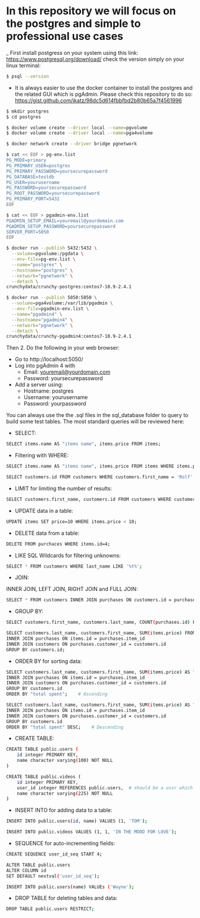 # In this repository we will focus on the postgres and simple to professional use cases

_ First install postgress on your system using this link: 
https://www.postgresql.org/download/
check the version simply on your linux terminal: 
```bash
$ psql --version
```
- It is always easier to use the docker container to install the postgres and the related GUI which is pgAdmin.
Please check this repository to do so: https://gist.github.com/jkatz/98dc5d614fbbfbd2b80b65a7f4561996
```bash
$ mkdir postgres
$ cd postgres

$ docker volume create --driver local --name=pgvolume
$ docker volume create --driver local --name=pga4volume

$ docker network create --driver bridge pgnetwork

$ cat << EOF > pg-env.list
PG_MODE=primary
PG_PRIMARY_USER=postgres
PG_PRIMARY_PASSWORD=yoursecurepassword
PG_DATABASE=testdb
PG_USER=yourusername
PG_PASSWORD=yoursecurepassword
PG_ROOT_PASSWORD=yoursecurepassword
PG_PRIMARY_PORT=5432
EOF

$ cat << EOF > pgadmin-env.list
PGADMIN_SETUP_EMAIL=youremail@yourdomain.com
PGADMIN_SETUP_PASSWORD=yoursecurepassword
SERVER_PORT=5050
EOF

$ docker run --publish 5432:5432 \
  --volume=pgvolume:/pgdata \
  --env-file=pg-env.list \
  --name="postgres" \
  --hostname="postgres" \
  --network="pgnetwork" \
  --detach \
crunchydata/crunchy-postgres:centos7-10.9-2.4.1

$ docker run --publish 5050:5050 \
  --volume=pga4volume:/var/lib/pgadmin \
  --env-file=pgadmin-env.list \
  --name="pgadmin4" \
  --hostname="pgadmin4" \
  --network="pgnetwork" \
  --detach \
crunchydata/crunchy-pgadmin4:centos7-10.9-2.4.1
```
Then 2.  Do the following in your web browser:
- Go to http://localhost:5050/
- Log into pgAdmin 4 with
    - Email: youremail@yourdomain.com
    - Password: yoursecurepassword
- Add a server using:
    - Hostname: postgres
    - Username: yourusername
    - Password: yourpassword
    
You can always use the the .sql files in the sql_database folder to query to build some test tables.
The most standard queries will be reviewed here:
- SELECT:
```bash
SELECT items.name AS "items name", items.price FROM items;
``` 
- Filtering with WHERE:
```bash
SELECT items.name AS "items name", items.price FROM items WHERE items.price > 10;
``` 
```bash
SELECT customers.id FROM customers WHERE customers.first_name = 'Rolf' OR customers.last_name = 'Watson';
``` 
- LIMIT for limiting the number of results:
```bash
SELECT customers.first_name, customers.id FROM customers WHERE customers.first_name = 'Rolf' OR customers.last_name = 'Watson' LIMIT 1;
``` 
- UPDATE data in a table:
```bash
UPDATE items SET price=10 WHERE items.price < 10;
``` 
- DELETE data from a table:
```bash
DELETE FROM purchaces WHERE items.id=4;
``` 
- LIKE SQL Wildcards for filtering unknowns:
```bash
SELECT * FROM customers WHERE last_name LIKE '%t%'; 
``` 
- JOIN:

INNER JOIN, LEFT JOIN, RIGHT JOIN and FULL JOIN:
```bash
SELECT * FROM customers INNER JOIN purchases ON customers.id = purchases.customer_id; 
``` 

- GROUP BY:
```bash
SELECT customers.first_name, customers.last_name, COUNT(purchases.id) FROM customers INNER JOIN purchases ON customers.id = purchases.customer_id GROUP BY customers.id;  
``` 
```bash
SELECT customers.last_name, customers.first_name, SUM(items.price) FROM items
INNER JOIN purchases ON items.id = purchases.item_id
INNER JOIN customers ON purchases.customer_id = customers.id
GROUP BY customers.id;
``` 

- ORDER BY for sorting data:
```bash
SELECT customers.last_name, customers.first_name, SUM(items.price) AS "total spent" FROM items
INNER JOIN purchases ON items.id = purchases.item_id
INNER JOIN customers ON purchases.customer_id = customers.id
GROUP BY customers.id
ORDER BY "total spent";    # Ascending
``` 

```bash
SELECT customers.last_name, customers.first_name, SUM(items.price) AS "total spent" FROM items
INNER JOIN purchases ON items.id = purchases.item_id
INNER JOIN customers ON purchases.customer_id = customers.id
GROUP BY customers.id
ORDER BY "total spent" DESC;    # Descending
``` 

- CREATE TABLE:
```bash
CREATE TABLE public.users (
	id integer PRIMARY KEY,
	name character varying(100) NOT NULL
)
``` 
```bash
CREATE TABLE public.videos (
	id integer PRIMARY KEY,
	user_id integer REFERENCES public.users,  # should be a ussr which exist in users table
	name character varying(225) NOT NULL
)
```

- INSERT INTO for adding data to a table:
```bash
INSERT INTO public.users(id, name) VALUES (1, 'TOM');
``` 
```bash
INSERT INTO public.videos VALUES (1, 1, 'IN THE MOOD FOR LOVE');
``` 

-  SEQUENCE for auto-incrementing fields:
```bash
CREATE SEQUENCE user_id_seq START 4;
``` 
```bash
ALTER TABLE public.users
ALTER COLUMN id
SET DEFAULT nextval('user_id_seq');
``` 
```bash
INSERT INTO public.users(name) VALUEs ('Wayne');
``` 

- DROP TABLE for deleting tables and data:
```bash
DROP TABLE public.users RESTRICT;
``` 